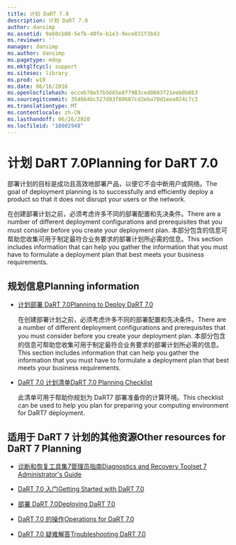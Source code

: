 ```yaml
---
title: 计划 DaRT 7.0
description: 计划 DaRT 7.0
author: dansimp
ms.assetid: 9a60cb08-5efb-40fe-b1e3-9ece831f3b43
ms.reviewer: ''
manager: dansimp
ms.author: dansimp
ms.pagetype: mdop
ms.mktglfcycl: support
ms.sitesec: library
ms.prod: w10
ms.date: 06/16/2016
ms.openlocfilehash: ecceb78e57b5665e877983ced8603721eeb0b8b3
ms.sourcegitcommit: 354664bc527d93f80687cd2eba70d1eea024c7c3
ms.translationtype: MT
ms.contentlocale: zh-CN
ms.lasthandoff: 06/26/2020
ms.locfileid: "10802948"
---
```

# <span data-ttu-id="b4851-103">计划 DaRT 7.0</span><span class="sxs-lookup"><span data-stu-id="b4851-103">Planning for DaRT 7.0</span></span>


<span data-ttu-id="b4851-104">部署计划的目标是成功且高效地部署产品，以便它不会中断用户或网络。</span><span class="sxs-lookup"><span data-stu-id="b4851-104">The goal of deployment planning is to successfully and efficiently deploy a product so that it does not disrupt your users or the network.</span></span>

<span data-ttu-id="b4851-105">在创建部署计划之前，必须考虑许多不同的部署配置和先决条件。</span><span class="sxs-lookup"><span data-stu-id="b4851-105">There are a number of different deployment configurations and prerequisites that you must consider before you create your deployment plan.</span></span> <span data-ttu-id="b4851-106">本部分包含的信息可帮助您收集可用于制定最符合业务要求的部署计划所必需的信息。</span><span class="sxs-lookup"><span data-stu-id="b4851-106">This section includes information that can help you gather the information that you must have to formulate a deployment plan that best meets your business requirements.</span></span>

## <span data-ttu-id="b4851-107">规划信息</span><span class="sxs-lookup"><span data-stu-id="b4851-107">Planning information</span></span>


-   [<span data-ttu-id="b4851-108">计划部署 DaRT 7.0</span><span class="sxs-lookup"><span data-stu-id="b4851-108">Planning to Deploy DaRT 7.0</span></span>](planning-to-deploy-dart-70.md)

    <span data-ttu-id="b4851-109">在创建部署计划之前，必须考虑许多不同的部署配置和先决条件。</span><span class="sxs-lookup"><span data-stu-id="b4851-109">There are a number of different deployment configurations and prerequisites that you must consider before you create your deployment plan.</span></span> <span data-ttu-id="b4851-110">本部分包含的信息可帮助您收集可用于制定最符合业务要求的部署计划所必需的信息。</span><span class="sxs-lookup"><span data-stu-id="b4851-110">This section includes information that can help you gather the information that you must have to formulate a deployment plan that best meets your business requirements.</span></span>

-   [<span data-ttu-id="b4851-111">DaRT 7.0 计划清单</span><span class="sxs-lookup"><span data-stu-id="b4851-111">DaRT 7.0 Planning Checklist</span></span>](dart-70-planning-checklist-dart-7.md)

    <span data-ttu-id="b4851-112">此清单可用于帮助你规划为 DaRT7 部署准备你的计算环境。</span><span class="sxs-lookup"><span data-stu-id="b4851-112">This checklist can be used to help you plan for preparing your computing environment for DaRT7 deployment.</span></span>

## <a href="" id="other-resources-for-dart-7-planning-"></a><span data-ttu-id="b4851-113">适用于 DaRT 7 计划的其他资源</span><span class="sxs-lookup"><span data-stu-id="b4851-113">Other resources for DaRT 7 Planning</span></span>


-   [<span data-ttu-id="b4851-114">诊断和恢复工具集7管理员指南</span><span class="sxs-lookup"><span data-stu-id="b4851-114">Diagnostics and Recovery Toolset 7 Administrator's Guide</span></span>](index.md)

-   [<span data-ttu-id="b4851-115">DaRT 7.0 入门</span><span class="sxs-lookup"><span data-stu-id="b4851-115">Getting Started with DaRT 7.0</span></span>](getting-started-with-dart-70-new-ia.md)

-   [<span data-ttu-id="b4851-116">部署 DaRT 7.0</span><span class="sxs-lookup"><span data-stu-id="b4851-116">Deploying DaRT 7.0</span></span>](deploying-dart-70-new-ia.md)

-   [<span data-ttu-id="b4851-117">DaRT 7.0 的操作</span><span class="sxs-lookup"><span data-stu-id="b4851-117">Operations for DaRT 7.0</span></span>](operations-for-dart-70-new-ia.md)

-   [<span data-ttu-id="b4851-118">DaRT 7.0 疑难解答</span><span class="sxs-lookup"><span data-stu-id="b4851-118">Troubleshooting DaRT 7.0</span></span>](troubleshooting-dart-70-new-ia.md)

 

 





